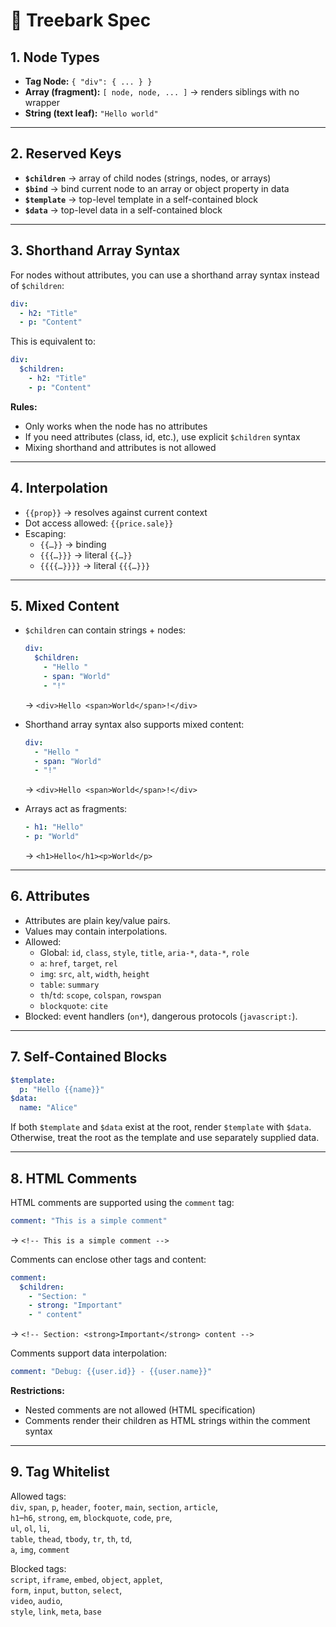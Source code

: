 # 📜 Treebark Spec

## 1. Node Types  

- **Tag Node:** `{ "div": { ... } }`  
- **Array (fragment):** `[ node, node, ... ]` → renders siblings with no wrapper  
- **String (text leaf):** `"Hello world"`  

---

## 2. Reserved Keys  

- **`$children`** → array of child nodes (strings, nodes, or arrays)  
- **`$bind`** → bind current node to an array or object property in data  
- **`$template`** → top-level template in a self-contained block  
- **`$data`** → top-level data in a self-contained block  

---

## 3. Shorthand Array Syntax

For nodes without attributes, you can use a shorthand array syntax instead of `$children`:

```yaml
div:
  - h2: "Title"
  - p: "Content"
```

This is equivalent to:

```yaml  
div:
  $children:
    - h2: "Title"
    - p: "Content"
```

**Rules:**
- Only works when the node has no attributes
- If you need attributes (class, id, etc.), use explicit `$children` syntax
- Mixing shorthand and attributes is not allowed

---

## 4. Interpolation  

- `{{prop}}` → resolves against current context  
- Dot access allowed: `{{price.sale}}`  
- Escaping:  
  - `{{…}}` → binding  
  - `{{{…}}}` → literal `{{…}}`  
  - `{{{{…}}}}` → literal `{{{…}}}`  

---

## 5. Mixed Content  

- `$children` can contain strings + nodes:  
  ```yaml
  div:
    $children:
      - "Hello "
      - span: "World"
      - "!"
  ```
  → `<div>Hello <span>World</span>!</div>`

- Shorthand array syntax also supports mixed content:
  ```yaml
  div:
    - "Hello "
    - span: "World"  
    - "!"
  ```
  → `<div>Hello <span>World</span>!</div>`

- Arrays act as fragments:  
  ```yaml
  - h1: "Hello"
  - p: "World"
  ```
  → `<h1>Hello</h1><p>World</p>`

---

## 6. Attributes  

- Attributes are plain key/value pairs.  
- Values may contain interpolations.  
- Allowed:  
  - Global: `id`, `class`, `style`, `title`, `aria-*`, `data-*`, `role`  
  - `a`: `href`, `target`, `rel`  
  - `img`: `src`, `alt`, `width`, `height`  
  - `table`: `summary`  
  - `th`/`td`: `scope`, `colspan`, `rowspan`  
  - `blockquote`: `cite`  
- Blocked: event handlers (`on*`), dangerous protocols (`javascript:`).  

---

## 7. Self-Contained Blocks  

```yaml
$template:
  p: "Hello {{name}}"
$data:
  name: "Alice"
```

If both `$template` and `$data` exist at the root, render `$template` with `$data`. Otherwise, treat the root as the template and use separately supplied data.  

---

## 8. HTML Comments  

HTML comments are supported using the `comment` tag:

```yaml
comment: "This is a simple comment"
```

→ `<!-- This is a simple comment -->`

Comments can enclose other tags and content:

```yaml
comment:
  $children:
    - "Section: "
    - strong: "Important"
    - " content"
```

→ `<!-- Section: <strong>Important</strong> content -->`

Comments support data interpolation:

```yaml
comment: "Debug: {{user.id}} - {{user.name}}"
```

**Restrictions:**
- Nested comments are not allowed (HTML specification)
- Comments render their children as HTML strings within the comment syntax

---

## 9. Tag Whitelist  

Allowed tags:  
`div`, `span`, `p`, `header`, `footer`, `main`, `section`, `article`,  
`h1`–`h6`, `strong`, `em`, `blockquote`, `code`, `pre`,  
`ul`, `ol`, `li`,  
`table`, `thead`, `tbody`, `tr`, `th`, `td`,  
`a`, `img`, `comment`  

Blocked tags:  
`script`, `iframe`, `embed`, `object`, `applet`,  
`form`, `input`, `button`, `select`,  
`video`, `audio`,  
`style`, `link`, `meta`, `base`  
